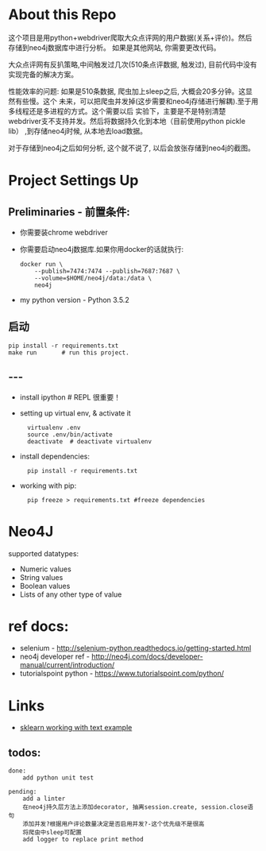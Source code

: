 # About this Repo
这个项目是用python+webdriver爬取大众点评网的用户数据(关系+评价)。然后存储到neo4j数据库中进行分析。
如果是其他网站, 你需要更改代码。

大众点评网有反扒策略,中间触发过几次(510条点评数据, 触发过), 目前代码中没有实现完备的解决方案。

性能效率的问题: 如果是510条数据, 爬虫加上sleep之后, 大概会20多分钟。这显然有些慢。这个
未来，可以把爬虫并发掉(这步需要和neo4j存储进行解耦).至于用多线程还是多进程的方式。这个需要以后
实验下，主要是不是特别清楚webdriver支不支持并发。然后将数据持久化到本地（目前使用python pickle lib）
,到存储neo4j时候, 从本地去load数据。 

对于存储到neo4j之后如何分析, 这个就不说了, 以后会放张存储到neo4j的截图。

# Project Settings Up

## Preliminaries - 前置条件:
* 你需要装chrome webdriver
* 你需要启动neo4j数据库.如果你用docker的话就执行:

    ```
    docker run \
        --publish=7474:7474 --publish=7687:7687 \
        --volume=$HOME/neo4j/data:/data \
        neo4j
    ```
* my python version - Python 3.5.2

## 启动

    pip install -r requirements.txt
    make run       # run this project.



## ---
* install ipython # REPL 很重要！
* setting up virtual env, & activate it 

        virtualenv .env 
        source .env/bin/activate  
        deactivate  # deactivate virtualenv
    
* install dependencies:

        pip install -r requirements.txt

* working with pip:

        pip freeze > requirements.txt #freeze dependencies


# Neo4J

supported datatypes:
* Numeric values
* String values
* Boolean values
* Lists of any other type of value

# ref docs:

* selenium - http://selenium-python.readthedocs.io/getting-started.html
* neo4j developer ref - http://neo4j.com/docs/developer-manual/current/introduction/
* tutorialspoint python - https://www.tutorialspoint.com/python/

# Links

* [sklearn working with text example](http://scikit-learn.sourceforge.net/stable/auto_examples/index.html#working-with-text-documents)



## todos:

    done: 
        add python unit test

    pending:
        add a linter
        在neo4j持久层方法上添加decorator, 抽离session.create, session.close语句
        添加并发?根据用户评论数量决定是否启用并发?-这个优先级不是很高
        将爬虫中sleep可配置
        add logger to replace print method

        





























